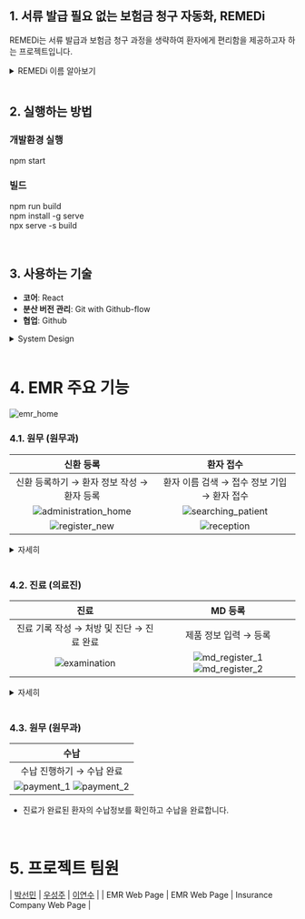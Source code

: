 ## 1. 서류 발급 필요 없는 보험금 청구 자동화, REMEDi

REMEDi는 서류 발급과 보험금 청구 과정을 생략하여 환자에게 편리함을 제공하고자 하는 프로젝트입니다.

<details>
<summary>REMEDi 이름 알아보기</summary>
<div markdown="1">
REMEDi는 원격을 의미하는 remote와 의료를 의미하는 medical에서 따온 이름입니다.
<br/>
처리 방안, 해결책, 치료약이라는 뜻을 가진 단어 remedy와도 유사하여,
<br/>불편한 보험금 청구 과정을 해결해 줄 서비스라는 의미 또한 담았습니다.
</div>
</details>

<br/>

## 2. 실행하는 방법
### 개발환경 실행
npm start

### 빌드
npm run build
<br/>
npm install -g serve
<br/>
npx serve -s build

<br/>

## 3. 사용하는 기술

- **코어**: React
- **분산 버전 관리**: Git with Github-flow
- **협업**: Github

<details>
<summary>System Design</summary>
<div markdown="1">

<br/>
- Tools
<br/>
![tools](https://user-images.githubusercontent.com/102170253/207873673-352e742a-cf4f-4080-a1ef-233ef40834b8.png)
<br/>
- System design
![sys design](https://user-images.githubusercontent.com/102170253/207918278-25e8cd9f-85ab-4591-8b5f-ecf18c8c677b.png)

</div>
</details>

<br/>

# 4. EMR 주요 기능

![emr_home](https://user-images.githubusercontent.com/102170253/207537231-498200df-b95a-4f9d-9679-7e08e5d2dde3.png)
<br/>

### 4.1. 원무 (원무과)

|                       신환 등록                              |                     환자 접수                    |
| :----------------------------------------------------------: | :----------------------------------------------: |
|          신환 등록하기 → 환자 정보 작성 → 환자 등록           |  환자 이름 검색 → 접수 정보 기입 → 환자 접수 |
| ![administration_home](https://user-images.githubusercontent.com/102170253/207537274-3f4a3b1b-ea71-49e8-a6bc-3697c5878989.png) | ![searching_patient](https://user-images.githubusercontent.com/102170253/207537271-bd6adbab-27bc-485d-93cf-450d834a0141.png) |
| ![register_new](https://user-images.githubusercontent.com/102170253/207537268-eaab742b-ada8-45ac-9bd6-85015767dcdb.png) | ![reception](https://user-images.githubusercontent.com/102170253/207537263-4ba78a0a-90b7-46c7-a33c-7c1b9a8ea477.png) |

<details>
<summary>자세히</summary>
<div markdown="1">

  - 환자의 정보를 기입하여 신규환자를 등록합니다.
  - 환자의 보험정보, 접수정보, 바이탈 싸인을 기입하여 접수를 완료합니다.
</div>
</details>

<br/>

### 4.2. 진료 (의료진)

|                         진료                         |                         MD 등록                         |
| :----------------------------------------------------------: | :----------------------------------------------------------: |
|    진료 기록 작성 → 처방 및 진단 → 진료 완료     |              제품 정보 입력 → 등록              |
| ![examination](https://user-images.githubusercontent.com/102170253/207537277-d09d1ed9-137b-48fc-91d7-f12980ce5fe5.png) | ![md_register_1](https://user-images.githubusercontent.com/102170253/207537287-4a65b00f-e966-4409-a654-3bfe263c7fa0.png) ![md_register_2](https://user-images.githubusercontent.com/102170253/207537292-4beaae22-b26e-45a4-9c84-9ef5478be099.png) |

<details>
<summary>자세히</summary>
<div markdown="1">

  - 진료화면의 왼쪽 내원이력을 클릭하여 환자의 이전 내원이력을 확인할 수 있습니다.
  - 진료화면의 오른쪽 MD 리스트에서 항목을 클릭하여 MD를 처방할 수 있습니다.
  - 진료홈에서 새로운 MD를 직접 등록할 수 있습니다.

</div>
</details>

<br/>

### 4.3. 원무 (원무과)

|                     수납                     |
| :----------------------------------------------------------: |
| 수납 진행하기 → 수납 완료  |
| ![payment_1](https://user-images.githubusercontent.com/102170253/207537296-b6b6f870-a74a-4df9-864a-dc895037ee4b.png) ![payment_2](https://user-images.githubusercontent.com/102170253/207537255-3fd4c7df-089c-4da5-86cd-c4b12330fb32.png) |

<div markdown="1">

  - 진료가 완료된 환자의 수납정보를 확인하고 수납을 완료합니다.

</div>

<br/>

# 5. 프로젝트 팀원

| [박선민](https://github.com/miiiniii) | [우성주](https://github.com/seongjoow) | [이연수](https://github.com/yeonsu97) |
|              EMR Web Page             |              EMR Web Page             |      Insurance Company Web Page       |

<br/>



